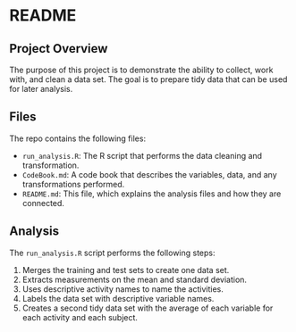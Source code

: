 # README

## Project Overview

The purpose of this project is to demonstrate the ability to collect, work with, and clean a data set. The goal is to prepare tidy data that can be used for later analysis.

## Files

The repo contains the following files:
  - `run_analysis.R`: The R script that performs the data cleaning and transformation.
- `CodeBook.md`: A code book that describes the variables, data, and any transformations performed.
- `README.md`: This file, which explains the analysis files and how they are connected.

## Analysis

The `run_analysis.R` script performs the following steps:
  1. Merges the training and test sets to create one data set.
2. Extracts measurements on the mean and standard deviation.
3. Uses descriptive activity names to name the activities.
4. Labels the data set with descriptive variable names.
5. Creates a second tidy data set with the average of each variable for each activity and each subject.
